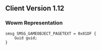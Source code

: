 ## Client Version 1.12

### Wowm Representation
```rust,ignore
smsg SMSG_GAMEOBJECT_PAGETEXT = 0x01DF {
    Guid guid;    
}

```
